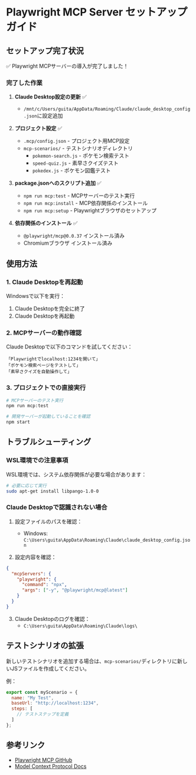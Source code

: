# Playwright MCP Server セットアップガイド

## セットアップ完了状況

✅ Playwright MCPサーバーの導入が完了しました！

### 完了した作業

1. **Claude Desktop設定の更新** ✅
   - `/mnt/c/Users/guita/AppData/Roaming/Claude/claude_desktop_config.json`に設定追加

2. **プロジェクト設定** ✅
   - `.mcp/config.json` - プロジェクト用MCP設定
   - `mcp-scenarios/` - テストシナリオディレクトリ
     - `pokemon-search.js` - ポケモン検索テスト
     - `speed-quiz.js` - 素早さクイズテスト
     - `pokedex.js` - ポケモン図鑑テスト

3. **package.jsonへのスクリプト追加** ✅
   - `npm run mcp:test` - MCPサーバーのテスト実行
   - `npm run mcp:install` - MCP依存関係のインストール
   - `npm run mcp:setup` - Playwrightブラウザのセットアップ

4. **依存関係のインストール** ✅
   - `@playwright/mcp@0.0.37` インストール済み
   - Chromiumブラウザ インストール済み

## 使用方法

### 1. Claude Desktopを再起動

Windowsで以下を実行：
1. Claude Desktopを完全に終了
2. Claude Desktopを再起動

### 2. MCPサーバーの動作確認

Claude Desktopで以下のコマンドを試してください：

```
「Playwrightでlocalhost:1234を開いて」
「ポケモン検索ページをテストして」
「素早さクイズを自動操作して」
```

### 3. プロジェクトでの直接実行

```bash
# MCPサーバーのテスト実行
npm run mcp:test

# 開発サーバーが起動していることを確認
npm start
```

## トラブルシューティング

### WSL環境での注意事項

WSL環境では、システム依存関係が必要な場合があります：

```bash
# 必要に応じて実行
sudo apt-get install libpango-1.0-0
```

### Claude Desktopで認識されない場合

1. 設定ファイルのパスを確認：
   - Windows: `C:\Users\guita\AppData\Roaming\Claude\claude_desktop_config.json`

2. 設定内容を確認：
```json
{
  "mcpServers": {
    "playwright": {
      "command": "npx",
      "args": ["-y", "@playwright/mcp@latest"]
    }
  }
}
```

3. Claude Desktopのログを確認：
   - `C:\Users\guita\AppData\Roaming\Claude\logs\`

## テストシナリオの拡張

新しいテストシナリオを追加する場合は、`mcp-scenarios/`ディレクトリに新しいJSファイルを作成してください。

例：
```javascript
export const myScenario = {
  name: "My Test",
  baseUrl: "http://localhost:1234",
  steps: [
    // テストステップを定義
  ]
};
```

## 参考リンク

- [Playwright MCP GitHub](https://github.com/microsoft/playwright-mcp)
- [Model Context Protocol Docs](https://modelcontextprotocol.io)